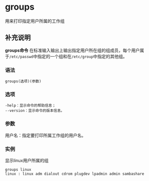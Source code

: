 # groups

用来打印指定用户所属的工作组

## 补充说明

**groups命令** 在标准输入输出上输出指定用户所在组的组成员，每个用户属于`/etc/passwd`中指定的一个组和在`/etc/group`中指定的其他组。

### 语法

```text
groups(选项)(参数)
```

### 选项

```text
-help：显示命令的帮助信息；
--version：显示命令的版本信息。
```

### 参数

用户名：指定要打印所属工作组的用户名。

### 实例

显示linux用户所属的组

```text
groups linux
linux : linux adm dialout cdrom plugdev lpadmin admin sambashare
```

